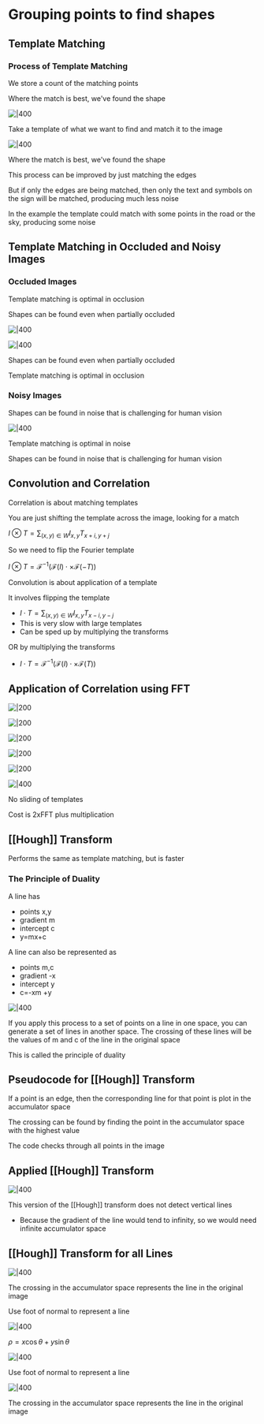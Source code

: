
# Grouping points to find shapes
## **Template Matching**

### Process of Template Matching

We store a count of the matching points

Where the match is best, we've found the shape

![|400](https://remnote-user-data.s3.amazonaws.com/Gwx6FL5lJT5-R68EQS3v3U5oIJ3KJG5gFAmmNWhbqBSDoH6ljvmR0eDkPKzZJFmLNqz5pmzsdXHdmrUQ7XCdel8ZjIOEYTin_AIP2-_UlYznUeKPCQspsdgH4UPYeDo2.gif) 

Take a template of what we want to find and match it to the image

![|400](https://remnote-user-data.s3.amazonaws.com/sGWWCr_gFjUmJfTeVqK5_ez7HxkG2Qlyil1fKdz7gWCo7deItS3FM2m8W95K93k1sQbypDdNJWvdXo2sPL4iR_Hwoje05D2nyFL6xfEyg9LxuUUJ7QvsoBQMrijGdB02.png) 

Where the match is best, we've found the shape

This process can be improved by just matching the edges

But if only the edges are being matched, then only the text and symbols on the sign will be matched, producing much less noise

In the example the template could match with some points in the road or the sky, producing some noise
## **Template Matching in Occluded and Noisy Images**
### Occluded Images

Template matching is optimal in occlusion

Shapes can be found even when partially occluded

![|400](https://remnote-user-data.s3.amazonaws.com/E5ZRNk2lASpAiMExr36jFzVufj2J5vJPtyZHI30y-Yf61geZR2A7HdhJ86tOHXQuZpSpRHmsa-EbYcEOnFEsOnBwTknG14IwPGDGDPsZd9aJHt-xOlmFAwQaVQv-X69W.png)

![|400](https://remnote-user-data.s3.amazonaws.com/E5ZRNk2lASpAiMExr36jFzVufj2J5vJPtyZHI30y-Yf61geZR2A7HdhJ86tOHXQuZpSpRHmsa-EbYcEOnFEsOnBwTknG14IwPGDGDPsZd9aJHt-xOlmFAwQaVQv-X69W.png) 

Shapes can be found even when partially occluded

Template matching is optimal in occlusion
### Noisy Images

Shapes can be found in noise that is challenging for human vision

![|400](https://remnote-user-data.s3.amazonaws.com/uxyf5JnOhSbcw0Mc1KnAZrpcaoU6FBbKx4jqsgv9ucicqs2JPc8jloRUhuJZPp1QSwBvQltYSNe92WDrEqxZhFJi6KcqZDvlle2QuJdQeQwaZGmUT09xw8vTDiKnNhbQ.png) 

Template matching is optimal in noise

Shapes can be found in noise that is challenging for human vision
## **Convolution and Correlation**

Correlation is about matching templates

You are just shifting the template across the image, looking for a match

$I\otimes T=\sum_{(x,y)\in W}I_{x,y}T_{x+i,y+j}$

So we need to flip the Fourier template

$I \otimes T=\mathscr{F}^{-1}(\mathscr{F}(I)\cdot \times \mathscr{F}(-T))$

Convolution is about application of a template

It involves flipping the template
- $I\cdot T = \sum_{(x,y)\in W}I_{x,y}T_{x-i,y-j}$
- This is very slow with large templates
- Can be sped up by multiplying the transforms

OR by multiplying the transforms
- $I\cdot T = \mathscr{F}^{-1}(\mathscr{F}(I)\cdot \times \mathscr{F}(T))$
## **Application of Correlation using FFT**

![|200](https://remnote-user-data.s3.amazonaws.com/t2hyTF8GQh35R3r2_M7PIURlCI3BoAHx-Im3Zz6bs3BgP1k_pO_mRWysK-IqBu5M0hGIFaotDa27ittn7CaKKcKGL8wkvfCX4UEFAzsCO_FFalFdfEfZK95VZtiLOwCy.png) 


![|200](https://remnote-user-data.s3.amazonaws.com/ilXxdB9Lcxy7JvhwrXeOYz8Dn2ppWyVEfiX0H3CuMk0A-wNjqzjvw7SBS0g4SHF4QIkVCuhVPNHrML--q9FO45xwqBLV7jxyJBC_AIUQW9cmv8mHu5WYzyIYOR39olRS.png) 


![|200](https://remnote-user-data.s3.amazonaws.com/iXsKbmEs87ZdlnkMYTqV4sZfvXP2xhajPsb9f4Os8wlv_pn4UkHUZZDOmEr1wSa1fEirFrlCJCPJiDUG4NtA2BQ5GPqJ31F7h8OBnetlsMAlI6bJO-1eXUNnaVI8UMfG.png)

![|200](https://remnote-user-data.s3.amazonaws.com/HviOFqUtqEDihHOD4Ekii9EumAU71I3ljjXWPKf_OaGSia19PfyMT41VzRHXj_nbAJiD8aC9nvLTXcV-4OFZsOpMWc4gVc_P6dZ5ylmEdqzKas3byjncq_JXuXlywHF0.png) 

![|200](https://remnote-user-data.s3.amazonaws.com/_dEO7MoIfwIdrFgY9DEVTouLtq8yjGiAjotUcuKT_vmpZ7fv6QIcCuuF3rxUTnVcgkDgEccRLRX95N_aPrWST39LuQrwfY4_DAy7yoxPzLtM-zwAZdXaH2uN29375pMh.png) 

![|400](https://remnote-user-data.s3.amazonaws.com/H4BYSTKkSNksltu5eE7EGVZtEPwaGYPCxNNmsjwAW2U_41qZ1vWMEfWe_S0CULEDUzVlcmkW7IpWod375nvmhXfgNoAUE7kQA24S-pp-N2xIp0XZm-z1QHqq4FdIKjWn.png) 

No sliding of templates

Cost is 2xFFT plus multiplication
## **[[Hough]] Transform**

Performs the same as template matching, but is faster
### The Principle of Duality 

A line has
- points x,y
- gradient m
- intercept c
- y=mx+c

A line can also be represented as
- points m,c
- gradient -x
- intercept y
- c=-xm +y

![|400](https://remnote-user-data.s3.amazonaws.com/zTUFQ23V8KtxBkz2EXZJe2sLdQHFPWUGWl4n5LX-pn2z_2G2wWmPle9-HwogSWl0l9_oN9IFVEx1sYZ3BjwZc87Vpgf_XEIHCyuTWDMqEsbKhkYl4OLgVaMOJtCV_WSO.png) 

If you apply this process to a set of points on a line in one space, you can generate a set of lines in another space. The crossing of these lines will be the values of m and c of the line in the original space

This is called the principle of duality
## **Pseudocode for [[Hough]] Transform**

If a point is an edge, then the corresponding line for that point is plot in the accumulator space

The crossing can be found by finding the point in the accumulator space with the highest value

The code checks through all points in the image
## **Applied [[Hough]] Transform**

![|400](https://remnote-user-data.s3.amazonaws.com/pULoNjuq99lzfswOd68QhSbjSVgTwM9MhRMsDWt9tWZCYIN6aarcLvDQgTBNIvaWR78wj4iyVA4pN7dYoBg7Xi3ey8CT8i6i1LGHim3aHx3B3oT4NJqgsPfh1d_gZhP5.png) 

This version of the [[Hough]] transform does not detect vertical lines
- Because the gradient of the line would tend to infinity, so we would need infinite accumulator space
## [[Hough]] Transform for all Lines

![|400](https://remnote-user-data.s3.amazonaws.com/D4lLuxt763s1AbgaTqr9Yqslgb-M3QzdeNI5kF21L7yTCRNfyxOyfz6HmKGF6f0ErH6UoWIsIZOT_JF0_myNPhUAe4XSxU1L7HyTNeZxQ_m_YC4xM7jjhhLEjQWy_Zjm.png) 

The crossing in the accumulator space represents the line in the original image

Use foot of normal to represent a line

![|400](https://remnote-user-data.s3.amazonaws.com/lyLGdw4Z7LWAVXvUw0M14iDiScP-2WVKNWsH-2ZOzSEajxWEJv6mgiq7S_AZZ850BSRwy8hLvjxA87F_bRdxXIHEEtydfJhXqtL7saJnpft54OQCVCMDVkevnKw3yjvU.png)  

$\rho = x\cos\theta + y\sin\theta$

![|400](https://remnote-user-data.s3.amazonaws.com/D4lLuxt763s1AbgaTqr9Yqslgb-M3QzdeNI5kF21L7yTCRNfyxOyfz6HmKGF6f0ErH6UoWIsIZOT_JF0_myNPhUAe4XSxU1L7HyTNeZxQ_m_YC4xM7jjhhLEjQWy_Zjm.png)  

Use foot of normal to represent a line

![|400](https://remnote-user-data.s3.amazonaws.com/lyLGdw4Z7LWAVXvUw0M14iDiScP-2WVKNWsH-2ZOzSEajxWEJv6mgiq7S_AZZ850BSRwy8hLvjxA87F_bRdxXIHEEtydfJhXqtL7saJnpft54OQCVCMDVkevnKw3yjvU.png) 

The crossing in the accumulator space represents the line in the original image